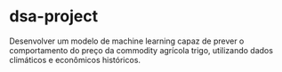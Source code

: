 # dsa-project
Desenvolver um modelo de machine learning capaz de prever o comportamento do preço da commodity agrícola trigo, utilizando dados climáticos e econômicos históricos.
